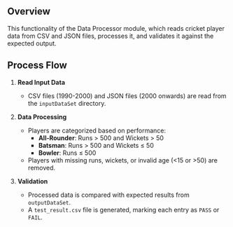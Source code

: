 ## Overview
This functionality of the Data Processor module, which reads cricket player data from CSV and JSON files, processes it, and validates it against the expected output.

## Process Flow
1. **Read Input Data**
   - CSV files (1990-2000) and JSON files (2000 onwards) are read from the `inputDataSet` directory.
   
2. **Data Processing**
   - Players are categorized based on performance:
     - **All-Rounder**: Runs > 500 and Wickets > 50
     - **Batsman**: Runs > 500 and Wickets ≤ 50
     - **Bowler**: Runs ≤ 500
   - Players with missing runs, wickets, or invalid age (<15 or >50) are removed.
   
3. **Validation**
   - Processed data is compared with expected results from `outputDataSet`.
   - A `test_result.csv` file is generated, marking each entry as `PASS` or `FAIL`.
